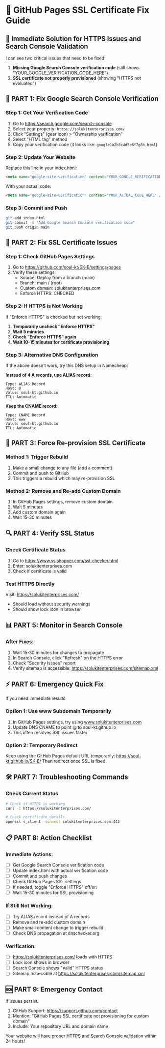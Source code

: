 # 🔐 GitHub Pages SSL Certificate Fix Guide

## 🎯 Immediate Solution for HTTPS Issues and Search Console Validation

I can see two critical issues that need to be fixed:

1. **Missing Google Search Console verification code** (still shows "YOUR_GOOGLE_VERIFICATION_CODE_HERE")
2. **SSL certificate not properly provisioned** (showing "HTTPS not evaluated")

## 🔧 PART 1: Fix Google Search Console Verification

### Step 1: Get Your Verification Code
1. Go to https://search.google.com/search-console
2. Select your property: `https://solukitenterprises.com/`
3. Click "Settings" (gear icon) > "Ownership verification"
4. Select "HTML tag" method
5. Copy your verification code (it looks like: `google1a2b3c4d5e6f7g8h.html`)

### Step 2: Update Your Website
Replace this line in your index.html:
```html
<meta name="google-site-verification" content="YOUR_GOOGLE_VERIFICATION_CODE_HERE" />
```

With your actual code:
```html
<meta name="google-site-verification" content="YOUR_ACTUAL_CODE_HERE" />
```

### Step 3: Commit and Push
```bash
git add index.html
git commit -m "Add Google Search Console verification code"
git push origin main
```

## 🔐 PART 2: Fix SSL Certificate Issues

### Step 1: Check GitHub Pages Settings
1. Go to https://github.com/soul-kt/SK-E/settings/pages
2. Verify these settings:
   - Source: Deploy from a branch (main)
   - Branch: main / (root)
   - Custom domain: solukitenterprises.com
   - Enforce HTTPS: CHECKED

### Step 2: If HTTPS is Not Working
If "Enforce HTTPS" is checked but not working:

1. **Temporarily uncheck "Enforce HTTPS"**
2. **Wait 5 minutes**
3. **Check "Enforce HTTPS" again**
4. **Wait 10-15 minutes for certificate provisioning**

### Step 3: Alternative DNS Configuration
If the above doesn't work, try this DNS setup in Namecheap:

**Instead of 4 A records, use ALIAS record:**
```
Type: ALIAS Record
Host: @
Value: soul-kt.github.io
TTL: Automatic
```

**Keep the CNAME record:**
```
Type: CNAME Record
Host: www
Value: soul-kt.github.io
TTL: Automatic
```

## 🚀 PART 3: Force Re-provision SSL Certificate

### Method 1: Trigger Rebuild
1. Make a small change to any file (add a comment)
2. Commit and push to GitHub
3. This triggers a rebuild which may re-provision SSL

### Method 2: Remove and Re-add Custom Domain
1. In GitHub Pages settings, remove custom domain
2. Wait 5 minutes
3. Add custom domain again
4. Wait 15-30 minutes

## 🔍 PART 4: Verify SSL Status

### Check Certificate Status
1. Go to https://www.sslshopper.com/ssl-checker.html
2. Enter: solukitenterprises.com
3. Check if certificate is valid

### Test HTTPS Directly
Visit: https://solukitenterprises.com/
- Should load without security warnings
- Should show lock icon in browser

## 📊 PART 5: Monitor in Search Console

### After Fixes:
1. Wait 15-30 minutes for changes to propagate
2. In Search Console, click "Refresh" on the HTTPS error
3. Check "Security Issues" report
4. Verify sitemap is accessible: https://solukitenterprises.com/sitemap.xml

## ⚡ PART 6: Emergency Quick Fix

If you need immediate results:

### Option 1: Use www Subdomain Temporarily
1. In GitHub Pages settings, try using www.solukitenterprises.com
2. Update DNS CNAME to point @ to soul-kt.github.io
3. This often resolves SSL issues faster

### Option 2: Temporary Redirect
Keep using the GitHub Pages default URL temporarily:
https://soul-kt.github.io/SK-E/
Then redirect once SSL is fixed.

## 🛠️ PART 7: Troubleshooting Commands

### Check Current Status
```bash
# Check if HTTPS is working
curl -I https://solukitenterprises.com/

# Check certificate details
openssl s_client -connect solukitenterprises.com:443
```

## 📋 PART 8: Action Checklist

### Immediate Actions:
- [ ] Get Google Search Console verification code
- [ ] Update index.html with actual verification code
- [ ] Commit and push changes
- [ ] Check GitHub Pages SSL settings
- [ ] If needed, toggle "Enforce HTTPS" off/on
- [ ] Wait 15-30 minutes for SSL provisioning

### If Still Not Working:
- [ ] Try ALIAS record instead of A records
- [ ] Remove and re-add custom domain
- [ ] Make small content change to trigger rebuild
- [ ] Check DNS propagation at dnschecker.org

### Verification:
- [ ] https://solukitenterprises.com/ loads with HTTPS
- [ ] Lock icon shows in browser
- [ ] Search Console shows "Valid" HTTPS status
- [ ] Sitemap accessible at https://solukitenterprises.com/sitemap.xml

## 🆘 PART 9: Emergency Contact

If issues persist:
1. GitHub Support: https://support.github.com/contact
2. Mention: "GitHub Pages SSL certificate not provisioning for custom domain"
3. Include: Your repository URL and domain name

Your website will have proper HTTPS and Search Console validation within 24 hours!